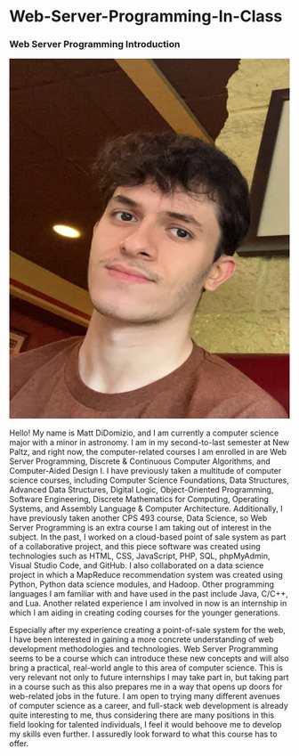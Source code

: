# Web-Server-Programming-In-Class

### Web Server Programming Introduction

![My Picture](images/readme/my_picture.jpg) 

Hello! My name is Matt DiDomizio, and I am currently a computer science major with a minor in astronomy. I am in my second-to-last semester at New Paltz, and right now, the computer-related courses I am enrolled in are Web Server Programming, Discrete & Continuous Computer Algorithms, and Computer-Aided Design I. I have previously taken a multitude of computer science courses, including Computer Science Foundations, Data Structures, Advanced Data Structures, Digital Logic, Object-Oriented Programming, Software Engineering, Discrete Mathematics for Computing, Operating Systems, and Assembly Language & Computer Architecture. Additionally, I have previously taken another CPS 493 course, Data Science, so Web Server Programming is an extra course I am taking out of interest in the subject. In the past, I worked on a cloud-based point of sale system as part of a collaborative project, and this piece software was created using technologies such as HTML, CSS, JavaScript, PHP, SQL, phpMyAdmin, Visual Studio Code, and GitHub. I also collaborated on a data science project in which a MapReduce recommendation system was created using Python, Python data science modules, and Hadoop. Other programming languages I am familiar with and have used in the past include Java, C/C++, and Lua. Another related experience I am involved in now is an internship in which I am aiding in creating coding courses for the younger generations. 

Especially after my experience creating a point-of-sale system for the web, I have been interested in gaining a more concrete understanding of web development methodologies and technologies. Web Server Programming seems to be a course which can introduce these new concepts and will also bring a practical, real-world angle to this area of computer science. This is very relevant not only to future internships I may take part in, but taking part in a course such as this also prepares me in a way that opens up doors for web-related jobs in the future. I am open to trying many different avenues of computer science as a career, and full-stack web development is already quite interesting to me, thus considering there are many positions in this field looking for talented individuals, I feel it would behoove me to develop my skills even further. I assuredly look forward to what this course has to offer. 